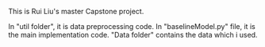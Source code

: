 This is Rui Liu's master Capstone project.

In "util folder", it is data preprocessing code. In "baselineModel.py" file, it is the main implementation code. "Data folder" contains the data which i used.
